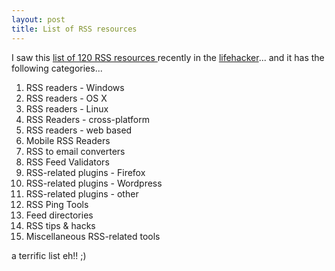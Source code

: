 ```yaml
---
layout: post
title: List of RSS resources
---
```


I saw this [list of 120 RSS resources ](http://mashable.com/2007/06/11/rss-toolbox/)recently in the [lifehacker](http://www.lifehack.org/articles/technology/120-rss-resources.html)... and it has the following categories...

1. RSS readers - Windows
2. RSS readers - OS X
3. RSS readers - Linux
4. RSS Readers - cross-platform
5. RSS readers - web based
6. Mobile RSS Readers
7. RSS to email converters
8. RSS Feed Validators
9. RSS-related plugins - Firefox
10. RSS-related plugins - Wordpress
11. RSS-related plugins - other
12. RSS Ping Tools
13. Feed directories
14. RSS tips & hacks
15. Miscellaneous RSS-related tools

a terrific list eh!! ;)
